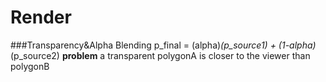 # Render

###Transparency&Alpha Blending
p_final = (alpha)*(p_source1) + (1-alpha)*(p_source2)
**problem**
a transparent polygonA is closer to the viewer than polygonB

